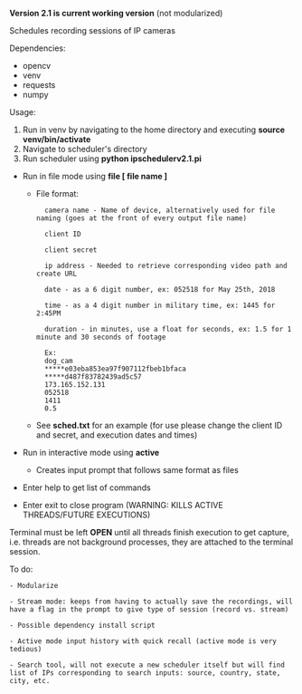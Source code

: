 **Version 2.1 is current working version** (not modularized)

Schedules recording sessions of IP cameras

Dependencies:
- opencv
- venv
- requests
- numpy

Usage:
1. Run in venv by navigating to the home directory and executing **source venv/bin/activate**
2. Navigate to scheduler's directory
3. Run scheduler using **python ipschedulerv2.1.pi**

- Run in file mode using **file [ file name ]**
	* File format:

			camera name - Name of device, alternatively used for file naming (goes at the front of every output file name)
		
			client ID
		
			client secret
		
			ip address - Needed to retrieve corresponding video path and create URL
		
			date - as a 6 digit number, ex: 052518 for May 25th, 2018
		
			time - as a 4 digit number in military time, ex: 1445 for 2:45PM
		
			duration - in minutes, use a float for seconds, ex: 1.5 for 1 minute and 30 seconds of footage
	
			Ex:
			dog_cam
			*****e03eba853ea97f907112fbeb1bfaca
			*****d487f83782439ad5c57
			173.165.152.131
			052518
			1411
			0.5	

	* See **sched.txt** for an example (for use please change the client ID and secret, and execution dates and times)

- Run in interactive mode using **active**
		
	- Creates input prompt that follows same format as files

- Enter help to get list of commands
	
- Enter exit to close program (WARNING: KILLS ACTIVE THREADS/FUTURE EXECUTIONS)


Terminal must be left **OPEN** until all threads finish execution to get capture, i.e. threads are not background processes, they are attached to the terminal session.

To do:
	
	- Modularize
	
	- Stream mode: keeps from having to actually save the recordings, will have a flag in the prompt to give type of session (record vs. stream)
	
	- Possible dependency install script
	
	- Active mode input history with quick recall (active mode is very tedious)
	
	- Search tool, will not execute a new scheduler itself but will find list of IPs corresponding to search inputs: source, country, state, city, etc.
